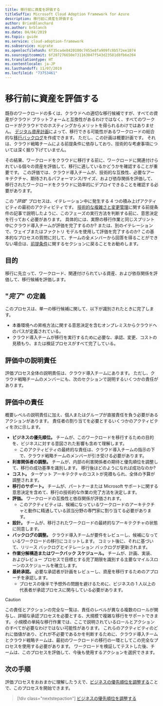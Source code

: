 ```yaml
---
title: 移行前に資産を評価する
titleSuffix: Microsoft Cloud Adoption Framework for Azure
description: 移行前に資産を評価する
author: BrianBlanchard
ms.author: brblanch
ms.date: 04/04/2019
ms.topic: guide
ms.service: cloud-adoption-framework
ms.subservice: migrate
ms.openlocfilehash: 6f35ca4e8420100c7455e8fa909fc8b572ee1074
ms.sourcegitcommit: 6f287276650e731163047f543d23581d8fb6e204
ms.translationtype: HT
ms.contentlocale: ja-JP
ms.lasthandoff: 11/07/2019
ms.locfileid: "73753461"
---
```

# <a name="assess-assets-prior-to-migration"></a>移行前に資産を評価する

既存のワークロードの多くは、クラウドへの適切な移行候補ですが、すべての資産がクラウド プラットフォームと互換性があるわけではなく、すべてのワークロードがクラウドでのホスティングからメリットを得られるわけではありません。 [デジタル資産計画](../../../digital-estate/index.md)によって、移行できる可能性があるワークロードの総合的な[移行バックログ](../prerequisites/technical-complexity.md#migration-backlog-aligning-business-priorities-and-timing)を作成できます。 ただし、この計画は概要計画です。 それは、クラウド戦略チームによる前提条件に依存しており、技術的な考慮事項については深く掘り下げていません。

その結果、ワークロードをクラウドに移行する前に、ワークロードに関連付けられている個々の資産を評価して、移行に適しているかどうかを確認することが重要です。 この評価では、クラウド導入チームが、技術的な互換性、必要なアーキテクチャ、期待されるパフォーマンス/サイズ、および依存関係を評価して、移行されたワークロードをクラウドに効率的にデプロイできることを確認する必要があります。

この "*評価*" プロセスは、イテレーション中に発生する 4 つの積み上げアクティビティの最初のアクティビティです。 [技術的な複雑さと変更管理](../prerequisites/technical-complexity.md)に関する前提条件の記事で説明したように、このフェーズの実行方法を判断する前に、意思決定を行っておく必要があります。 具体的には、実際の移行作業と同じスプリント中にクラウド導入チームが評価を完了するのか? または、別のイテレーションで、ウェイブまたはファクトリ モデルを使用して評価を完了するのか? この基本的なプロセスの質問に対して、チームの全メンバーから回答を得ることができない場合は、[前提条件](../prerequisites/index.md)に関するセクションに戻ることをお勧めします。

## <a name="objective"></a>目的

移行に先立って、ワークロード、関連付けられている資産、および依存関係を評価して、移行候補を評価します。

## <a name="definition-of-done"></a>"*完了*" の定義

このプロセスは、単一の移行候補に関して、以下が識別されたときに完了します。

- 本番環境への昇格方法に関する意思決定を含むオンプレミスからクラウドへのパスが定義されている。
- クラウド導入チームが移行を実行するために必要な、承認、変更、コストの見積もり、または検証プロセスがすべて完了している。

## <a name="accountability-during-assessment"></a>評価中の説明責任

評価プロセス全体の説明責任は、クラウド導入チームにあります。 ただし、クラウド戦略チームのメンバーにも、次のセクションで説明するいくつかの責任があります。

## <a name="responsibilities-during-assessment"></a>評価中の責任

概要レベルの説明責任に加え、個人またはグループが直接責任を負う必要があるアクションがあります。 責任者の割り当てを必要とするいくつかのアクティビティを次に示します。

- **ビジネスの優先順位。** チームが、このワークロードを移行するための目的を、ビジネスに対する意図された影響も含めて理解します。
  - このアクティビティの最終的な責任は、クラウド導入チームの指示の下で、クラウド戦略チームのメンバーが引き受ける必要があります。
- **利害関係者の調整。** チームが、内部の利害関係者の期待と優先順位を調整して、移行の成功基準を識別します。 移行後はどのようになれば成功なのか?
- **コスト。** ターゲット アーキテクチャのコストが見積もられ、全体の予算が調整されます。
- **移行のサポート。** チームが、パートナーまたは Microsoft サポートに関する意思決定を含めて、移行の技術的な作業の完了方法を決定します。
- **評価。** ワークロードの互換性と依存関係が評価されます。
  - このアクティビティは、候補になっているワークロードのアーキテクチャと動作に精通している該当分野の専門家に割り当てる必要があります。
- **設計。** チームが、移行されたワークロードの最終的なアーキテクチャの状態に同意します。
- **バックログの調整。** クラウド導入チームが要件をレビューし、候補になっているワークロードの移行にコミットします。 コミット後に、それに基づいて、リリース バックログとイテレーション バックログが更新されます。
- **作業分解構造またはワークバック スケジュール。** チームが、計画、実装、およびレビュー プロセスで目標とする完了期限を識別する主要なマイルスローンのスケジュールを確立します。
- **最終承認。** 必要な承認者が計画をレビューし、資産を移行するためのアプローチを承認します。
  - プロセスの後半で予想外の問題を避けるために、ビジネスの 1 人以上の代表者が承認プロセスに関与している必要があります。

> [!CAUTION]
> この責任とアクションの完全な一覧は、責任のレベルが異なる複数のロールが関与し、詳細な承認プロセスを必要とする、大規模で複雑な移行をサポートできます。 小規模の単純な移行作業では、ここで説明されているロールとアクションのすべてが必要なわけではない可能性があります。 これらのアクティビティのどれに価値があり、どれが不必要であるかを判断するために、クラウド導入チームとクラウド戦略チームは、最初のワークロードの移行の一環としてこの完全なプロセスを使用する必要があります。 ワークロードを検証してテストした後、チームは、このプロセスを評価して、今後も使用するアクションを選択できます。

## <a name="next-steps"></a>次の手順

評価プロセスをおおまかに理解したうえで、[ビジネスの優先順位を調整する](./business-priorities.md)ことで、このプロセスを開始できます。

> [!div class="nextstepaction"]
> [ビジネスの優先順位を調整する](./business-priorities.md)
